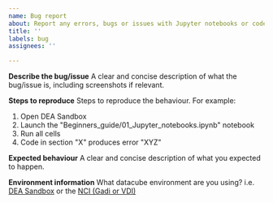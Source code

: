 ```yaml
---
name: Bug report
about: Report any errors, bugs or issues with Jupyter notebooks or code
title: ''
labels: bug
assignees: ''

---
```


**Describe the bug/issue**
A clear and concise description of what the bug/issue is, including screenshots if relevant. 

**Steps to reproduce**
Steps to reproduce the behaviour. For example:
1. Open DEA Sandbox
2. Launch the "Beginners_guide/01_Jupyter_notebooks.ipynb" notebook
3. Run all cells
4. Code in section "X" produces error "XYZ"

**Expected behaviour**
A clear and concise description of what you expected to happen.

**Environment information**
What datacube environment are you using? i.e. [DEA Sandbox](https://docs.dea.ga.gov.au/setup/sandbox.html) or the [NCI (Gadi or VDI)](https://docs.dea.ga.gov.au/guides/setup/NCI/README/)
